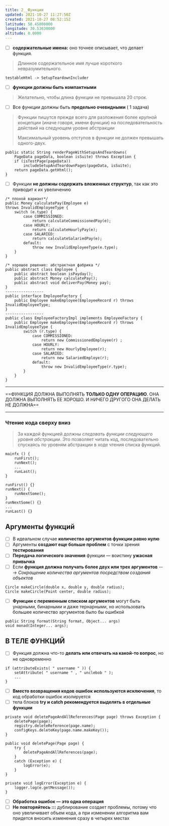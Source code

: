 ```yaml
---
title: 2__Функции
updated: 2021-10-27 11:27:50Z
created: 2021-10-27 08:52:15Z
latitude: 50.45800000
longitude: 30.53030000
altitude: 0.0000
---
```


- [ ] **содержательные имена:** оно точнее описывает, что делает функция.
> Длинное содержательное имя лучше короткого невразумительного.
```
testableHtml -> SetupTeardownIncluder
```
- [ ] **функции должны быть компактными**
> Желательно, чтобы длина функции не превышала 20 строк.
- [ ] Все функции должны быть **предельно очевидными** ( 1 задача)
> Функции пишутся прежде всего для разложения более крупной концепции (иначе говоря, имени функции) на последовательность действий на следующем уровне абстракции
> 
> Максимальный уровень отступов в функции не должен превышать одного-двух.

```
public static String renderPageWithSetupsAndTeardowns(
	PageData pageData, boolean isSuite) throws Exception {
	if (isTestPage(pageData))
		includeSetupAndTeardownPages(pageData, isSuite);
	return pageData.getHtml();
}
```
- [ ] Функции **не должны содержать вложенных структур**, так как это приводит к их увеличению
```
/* плохой вариант*/
public Money calculatePay(Employee e)
throws InvalidEmployeeType {
	switch (e.type) {
		case COMMISSIONED:
			return calculateCommissionedPay(e);
		case HOURLY:
			return calculateHourlyPay(e);
		case SALARIED:
			return calculateSalariedPay(e);
		default:
			throw new InvalidEmployeeType(e.type);
	}
}

/* хорошое решение: абстрактная фабрика */
public abstract class Employee {
	public abstract boolean isPayday();
	public abstract Money calculatePay();
	public abstract void deliverPay(Money pay);
}
-----------------
public interface EmployeeFactory {
	public Employee makeEmployee(EmployeeRecord r) throws InvalidEmployeeType;
}
-----------------
public class EmployeeFactoryImpl implements EmployeeFactory {
	public Employee makeEmployee(EmployeeRecord r) throws InvalidEmployeeType {
		switch (r.type) {
			case COMMISSIONED:
				return new CommissionedEmployee(r) ;
			case HOURLY:
				return new HourlyEmployee(r);
			case SALARIED:
				return new SalariedEmploye(r);
			default:
				throw new InvalidEmployeeType(r.type);
		}
	}
}
```
* * *
==ФУНКЦИЯ ДОЛЖНА ВЫПОЛНЯТЬ **ТОЛЬКО ОДНУ ОПЕРАЦИЮ**. ОНА ДОЛЖНА ВЫПОЛНЯТЬ ЕЕ ХОРОШО. И НИЧЕГО ДРУГОГО ОНА ДЕЛАТЬ НЕ ДОЛЖНА==
* * *
### Чтение кода сверху вниз
> За каждой функцией должны *следовать функции следующего уровня абстракции*. Это позволяет читать код, последовательно спускаясь по уровням абстракции в ходе чтения списка функций.
```
mainfx () {
	runFirst();
	runNext();
	...
	runLast();
}

runFirst() {}
runNext() {
	runNextSome();
}
runNextSome() {}
...
runLast() {}
```

## Аргументы функций
- [ ] В идеальном случае **количество аргументов функции равно нулю**
- [ ] Аргументы **создают еще больше проблем** с точки зрения **тестирования**
- [ ] **Передача логического значения** функции — воистину **ужасная привычка**
- [ ] Если **функция должна получать более двух или трех аргументов** ---> *Сокращение количества аргументов посредством создания объектов*
```
Circle makeCircle(double x, double y, double radius);
Circle makeCircle(Point center, double radius);
```
- [ ] **Функции с переменным списком аргументов** могут быть унарными, бинарными и даже тернарными, но использовать большее количество аргументов было бы ошибкой
```
public String format(String format, Object... args)
void monad(Integer... args);
```

## В ТЕЛЕ ФУНКЦИЙ
- [ ] Функция должна что-то **делать или отвечать на какой-то вопрос**, но не одновременно
```
if (attributeExists( " username " )) {
	setAttribute( " username " , " unclebob " );
	...
}
```
- [ ] **Вместо возвращения кодов ошибок используются исключения**, то код обработки ошибок изолируется
- [ ] тела блоков **try и catch рекомендуется выделять в отдельные функции**
```
private void deletePageAndAllReferences(Page page) throws Exception {
	deletePage(page);
	registry.deleteReference(page.name);
	configKeys.deleteKey(page.name.makeKey());
}

public void deletePage(Page page) {
	try {
		deletePageAndAllReferences(page);
	}
	catch (Exception e) {
		logError(e);
	}
}

private void logError(Exception e) {
	logger.log(e.getMessage());
}
```

- [ ] **Обработка ошибок — это одна операция**
- [ ] **Не повторяйтесь :::** дублирование создает проблемы, потому что оно увеличивает объем кода, а при изменении алгоритма вам придется вносить изменения сразу в четырех местах

```

```

